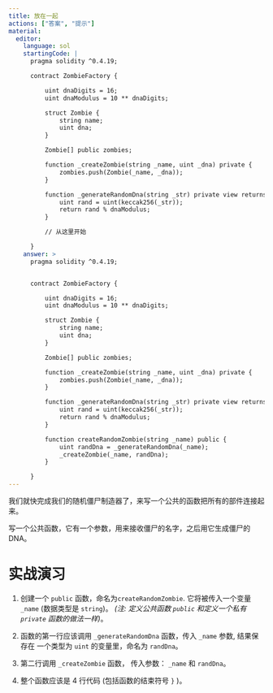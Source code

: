 ```yaml
---
title: 放在一起
actions: ["答案", "提示"]
material:
  editor:
    language: sol
    startingCode: |
      pragma solidity ^0.4.19;

      contract ZombieFactory {

          uint dnaDigits = 16;
          uint dnaModulus = 10 ** dnaDigits;

          struct Zombie {
              string name;
              uint dna;
          }

          Zombie[] public zombies;

          function _createZombie(string _name, uint _dna) private {
              zombies.push(Zombie(_name, _dna));
          }

          function _generateRandomDna(string _str) private view returns (uint) {
              uint rand = uint(keccak256(_str));
              return rand % dnaModulus;
          }

          // 从这里开始

      }
    answer: >
      pragma solidity ^0.4.19;


      contract ZombieFactory {

          uint dnaDigits = 16;
          uint dnaModulus = 10 ** dnaDigits;

          struct Zombie {
              string name;
              uint dna;
          }

          Zombie[] public zombies;

          function _createZombie(string _name, uint _dna) private {
              zombies.push(Zombie(_name, _dna));
          }

          function _generateRandomDna(string _str) private view returns (uint) {
              uint rand = uint(keccak256(_str));
              return rand % dnaModulus;
          }

          function createRandomZombie(string _name) public {
              uint randDna = _generateRandomDna(_name);
              _createZombie(_name, randDna);
          }

      }
---
```


我们就快完成我们的随机僵尸制造器了，来写一个公共的函数把所有的部件连接起来。

写一个公共函数，它有一个参数，用来接收僵尸的名字，之后用它生成僵尸的 DNA。

# 实战演习

1. 创建一个 `public` 函数，命名为`createRandomZombie`. 它将被传入一个变量
   `_name` (数据类型是 `string`)。 _(注: 定义公共函数 `public` 和定义一个私有
   `private` 函数的做法一样)_。

2. 函数的第一行应该调用 `_generateRandomDna` 函数，传入 `_name` 参数, 结果保存在
   一个类型为 `uint` 的变量里，命名为 `randDna`。

3. 第二行调用 `_createZombie` 函数， 传入参数： `_name` 和 `randDna`。

4. 整个函数应该是 4 行代码 (包括函数的结束符号 `}` )。
